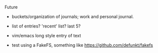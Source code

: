 Future

- buckets/organization of journals; work and personal journal.
- list of entries? 'recent' list? last 5?
- vim/emacs long style entry of text

- test using a FakeFS, something like https://github.com/defunkt/fakefs